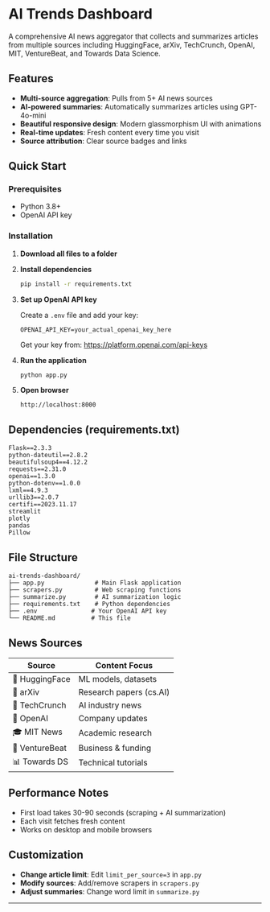# AI Trends Dashboard

A comprehensive AI news aggregator that collects and summarizes articles from multiple sources including HuggingFace, arXiv, TechCrunch, OpenAI, MIT, VentureBeat, and Towards Data Science.

##  Features

- **Multi-source aggregation**: Pulls from 5+ AI news sources
- **AI-powered summaries**: Automatically summarizes articles using GPT-4o-mini
- **Beautiful responsive design**: Modern glassmorphism UI with animations
- **Real-time updates**: Fresh content every time you visit
- **Source attribution**: Clear source badges and links

##  Quick Start

### Prerequisites

- Python 3.8+
- OpenAI API key

### Installation

1. **Download all files to a folder**

2. **Install dependencies**
   ```bash
   pip install -r requirements.txt
   ```

3. **Set up OpenAI API key**
   
   Create a `.env` file and add your key:
   ```
   OPENAI_API_KEY=your_actual_openai_key_here
   ```
   
   Get your key from: https://platform.openai.com/api-keys

4. **Run the application**
   ```bash
   python app.py
   ```

5. **Open browser**
   ```
   http://localhost:8000
   ```

##  Dependencies (requirements.txt)

```
Flask==2.3.3
python-dateutil==2.8.2
beautifulsoup4==4.12.2
requests==2.31.0
openai==1.3.0
python-dotenv==1.0.0
lxml==4.9.3
urllib3==2.0.7
certifi==2023.11.17
streamlit
plotly
pandas
Pillow
```

##  File Structure

```
ai-trends-dashboard/
├── app.py              # Main Flask application
├── scrapers.py         # Web scraping functions
├── summarize.py        # AI summarization logic
├── requirements.txt    # Python dependencies
├── .env               # Your OpenAI API key
└── README.md          # This file
```

##  News Sources

| Source | Content Focus |
|--------|---------------|
| 🤗 HuggingFace | ML models, datasets |
| 📄 arXiv | Research papers (cs.AI) |
| 🚀 TechCrunch | AI industry news |
| 🧠 OpenAI | Company updates |
| 🎓 MIT News | Academic research |
| 💼 VentureBeat | Business & funding |
| 📊 Towards DS | Technical tutorials |

##  Performance Notes

- First load takes 30-90 seconds (scraping + AI summarization)
- Each visit fetches fresh content
- Works on desktop and mobile browsers

##  Customization

- **Change article limit**: Edit `limit_per_source=3` in `app.py`
- **Modify sources**: Add/remove scrapers in `scrapers.py`
- **Adjust summaries**: Change word limit in `summarize.py`



---


